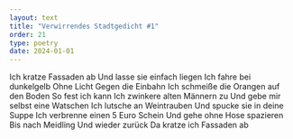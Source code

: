 ```yaml
---
layout: text
title: "Verwirrendes Stadtgedicht #1"
order: 21
type: poetry
date: 2024-01-01
---
```


Ich kratze Fassaden ab
Und lasse sie einfach liegen
Ich fahre bei dunkelgelb
Ohne Licht
Gegen die Einbahn
Ich schmeiße die Orangen auf den Boden
So fest ich kann
Ich zwinkere alten Männern zu
Und gebe mir selbst eine Watschen
Ich lutsche an Weintrauben
Und spucke sie in deine Suppe
Ich verbrenne einen 5 Euro Schein
Und gehe ohne Hose spazieren
Bis nach Meidling
Und wieder zurück
Da kratze ich Fassaden ab
